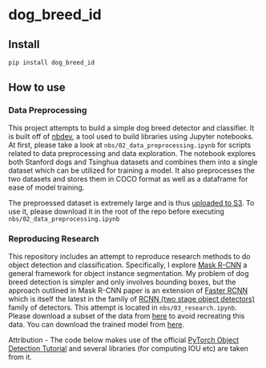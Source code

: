 # dog_breed_id


<!-- WARNING: THIS FILE WAS AUTOGENERATED! DO NOT EDIT! -->


## Install

``` sh
pip install dog_breed_id
```

## How to use

### Data Preprocessing
 This project attempts to build a simple dog breed detector and classifier. It is built off of [nbdev](https://nbdev.fast.ai/), a tool used to build libraries using Jupyter notebooks. At first, please take a look at `nbs/02_data_preprocessing.ipynb` for scripts related to data preprocessing and data exploration. The notebook explores both Stanford dogs and Tsinghua datasets and combines them into a single dataset which can be utilized for training a model. It also preprocesses the two datasets and stores them in COCO format as well as a dataframe for ease of model training.

The preproessed dataset is extremely large and is thus [uploaded to S3](https://dsagar-springboard-capstone-data.s3.us-east-2.amazonaws.com/preprocessed-data/data.tar.gz). To use it, please download it in the root of the repo before executing `nbs/02_data_preprocessing.ipynb`

### Reproducing Research
This repository includes an attempt to reproduce research methods to do object detection and classification. Specifically, I explore [Mask R-CNN](https://arxiv.org/abs/1703.06870) a general framework for object instance segmentation. My problem of dog breed detection is simpler and only involves bounding boxes, but the approach outlined in Mask R-CNN paper is an extension of [Faster RCNN](https://arxiv.org/abs/1506.01497) which is itself the latest in the family of [RCNN (two stage object detectors)](https://medium.com/towards-data-science/exploring-object-detection-with-r-cnn-models-a-comprehensive-beginners-guide-part-2-685bc89775e2) family of detectors. This attempt is located in `nbs/03_research.ipynb`. Please download a subset of the data from [here](https://dsagar-springboard-capstone-data.s3.us-east-2.amazonaws.com/datasubset.tar.gz) to avoid recreating this data. You can download the trained model from [here](https://dsagar-springboard-capstone-data.s3.us-east-2.amazonaws.com/models/model-fasterrcnn.cuda.pt).

Attribution - The code below makes use of the official [PyTorch Object Detection Tutorial](https://pytorch.org/tutorials/intermediate/torchvision_tutorial.html) and several libraries (for computing IOU etc) are taken from it. 
